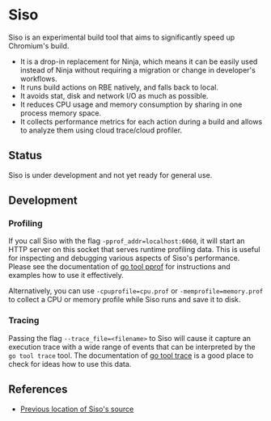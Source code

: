# Siso

Siso is an experimental build tool that aims to significantly speed up
Chromium's build.

* It is a drop-in replacement for Ninja, which means it can be easily used
  instead of Ninja without requiring a migration or change in developer's
  workflows.
* It runs build actions on RBE natively, and falls back to local.
* It avoids stat, disk and network I/O as much as possible.
* It reduces CPU usage and memory consumption by sharing in one process memory
  space.
* It collects performance metrics for each action during a build and allows to
  analyze them using cloud trace/cloud profiler.

## Status

Siso is under development and not yet ready for general use.

## Development

### Profiling

If you call Siso with the flag `-pprof_addr=localhost:6060`, it will start an
HTTP server on this socket that serves runtime profiling data. This is useful
for inspecting and debugging various aspects of Siso's performance. Please see
the documentation of [go tool pprof](https://pkg.go.dev/net/http/pprof) for
instructions and examples how to use it effectively.

Alternatively, you can use `-cpuprofile=cpu.prof` or `-memprofile=memory.prof`
to collect a CPU or memory profile while Siso runs and save it to disk.

### Tracing

Passing the flag `--trace_file=<filename>` to Siso will cause it capture an
execution trace with a wide range of events that can be interpreted by the
`go tool trace` tool. The documentation of [go tool trace](https://pkg.go.dev/runtime/trace)
is a good place to check for ideas how to use this data.

## References

* [Previous location of Siso's source](https://chrome-internal.googlesource.com/infra/infra_internal/+/refs/heads/main/go/src/infra_internal/experimental/siso)
